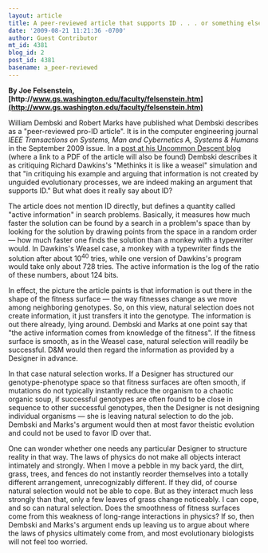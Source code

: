 ```yaml
---
layout: article
title: A peer-reviewed article that supports ID . . . or something else
date: '2009-08-21 11:21:36 -0700'
author: Guest Contributor
mt_id: 4381
blog_id: 2
post_id: 4381
basename: a_peer-reviewed
---
```

**By Joe Felsenstein, [http&#58;//www.gs.washington.edu/faculty/felsenstein.htm](http://www.gs.washington.edu/faculty/felsenstein.htm)**

William Dembski and Robert Marks have published what Dembski describes as a "peer-reviewed pro-ID article".  It is in the computer engineering journal _IEEE Transactions on Systems, Man and Cybernetics A, Systems & Humans_ in the September 2009 issue.  In a [post at his Uncommon Descent blog](http://www.uncommondescent.com/intelligent-design/new-peer-reviewed-pro-id-article-in-mainstream-matheng-literature/) (where a link to a PDF of the article will also be found) Dembski describes it as critiquing Richard Dawkins's "Methinks it is like a weasel" simulation and that "in critiquing his example and arguing that information is not created by unguided evolutionary processes, we are indeed making an argument that supports ID."  But what does it really say about ID?

The article does not mention ID directly, but defines a quantity called "active information" in search problems.  Basically, it measures how much faster the solution can be found by a search in a problem's space than by looking for the solution by drawing points from the space in a random order &mdash; how much faster one finds the solution than a monkey with a typewriter would.  In Dawkins's Weasel case, a monkey with a typewriter finds the solution after about 10<sup>40</sup> tries, while one version of Dawkins's program would take only about 728 tries.  The active information is the log of the ratio of these numbers, about 124 bits.

In effect, the picture the article paints is that information is out there in the shape of the fitness surface &mdash; the way fitnesses change as we move among neighboring genotypes.  So, on this view, natural selection does not create information, it just transfers it into the genotype.  The information is out there already, lying around.  Dembski and Marks at one point say that "the active information comes from knowledge of the fitness".  If the fitness surface is smooth, as in the Weasel case, natural selection will readily be successful.  D&M would then regard the information as provided by a Designer in advance.  

In that case natural selection works.  If a Designer has structured our genotype-phenotype space so that fitness surfaces are often smooth, if mutations do not typically instantly reduce the organism to a chaotic organic soup, if successful genotypes are often found to be close in sequence to other successful genotypes, then the Designer is not designing individual organisms &mdash; she is leaving natural selection to do the job.  Dembski and Marks's argument would then at most favor theistic evolution and could not be used to favor ID over that.

One can wonder whether one needs any particular Designer to structure reality in that way.  The laws of physics do not make all objects interact intimately and strongly.  When I move a pebble in my back yard, the dirt, grass, trees, and fences do not instantly reorder themselves into a totally different arrangement, unrecognizably different.  If they did, of course natural selection would not be able to cope.  But as they interact much less strongly than that, only a few leaves of grass change noticeably.  I can cope, and so can natural selection.  Does the smoothness of fitness surfaces come from this weakness of long-range interactions in physics?  If so, then Dembski and Marks's argument ends up leaving us to argue about where the laws of physics ultimately come from, and most evolutionary biologists will not feel too worried.

